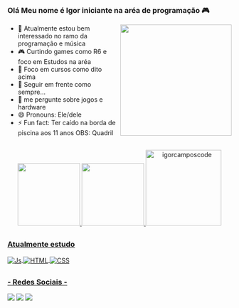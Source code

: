 ### Olá Meu nome é Igor iniciante na aréa de programação 🎮 

<img src="https://i.giphy.com/media/xThuWu82QD3pj4wvEQ/giphy.webp" min-width="300px" max-width="250px" width="250px" align="right">

<!--
**IgorcamposCODE/IgorcamposCODE** is a ✨ _special_ ✨ repository because its `README.md` (this file) appears on your GitHub profile.                 

Here are some ideas to get you started:
-->
- 🔭 Atualmente estou bem interessado no ramo da programação e música
- 🎮 Curtindo games como R6 e foco em Estudos na aréa 
- 📖 Foco em cursos como dito acima
- 🤔 Seguir em frente como sempre... 
- 💬 me pergunte sobre jogos e hardware
- 😄 Pronouns: Ele/dele
- ⚡ Fun fact: Ter caído na borda de piscina aos 11 anos OBS: Quadril 

##

<div style="display: inline_block" align="center">
  <a href="https://github.com/igorcamposcode">
<img height="140em" src="https://github-readme-stats.vercel.app/api?username=igorcamposcode&show_icons=true&theme=vision-friendly-dark&include_all_commits=true&count_private=true"/>
<img height="140em" src="https://github-readme-stats.vercel.app/api/top-langs/?username=igorcamposcode&layout=compact&langs_count=7&theme=vision-friendly-dark"/>
<img height="170em" src="https://github-readme-streak-stats.herokuapp.com/?user=igorcamposcode&theme=great-gatsby&date_format=j/n&border=ffffff&bacgraund=000000&stroke=ffffff&ring=E89E3C&fire=E89E3C&currStreakNum=DFBE2A&sideNums=DFBE2A&currStreakLabel=ffffff&sideLabels=ffffff" alt="igorcamposcode"/>
</div>
  
##
  
### Atualmente estudo 
  
<div style="display: inline_block">
  <img align="center" alt="Js"  src="https://img.shields.io/badge/JavaScript-F7DF1E?style=for-the-badge&logo=javascript&logoColor=black">
  <img align="center" alt="HTML"  src="https://img.shields.io/badge/HTML5-E34F26?style=for-the-badge&logo=html5&logoColor=white">
  <img align="center" alt="CSS"  src="https://img.shields.io/badge/CSS3-1572B6?style=for-the-badge&logo=css3&logoColor=white">
</div>  
  
##  
  
### - Redes Sociais -
  
  <div> 
 	<a href="https://www.twitch.tv/umnerdgeektv" target="_blank"><img src="https://img.shields.io/badge/Twitch-9146FF?style=for-the-badge&logo=twitch&logoColor=white" target="_blank"></a>
  <a href = "https://gitlab.com/IgorSilvaCODE"><img src="https://img.shields.io/badge/GitLab-330F63?style=for-the-badge&logo=gitlab&logoColor=white" target="_blank"></a>
  <a href="https://www.linkedin.com/in/igor-campos-da-silva-b80010143/" target="_blank"><img src="https://img.shields.io/badge/-LinkedIn-%230077B5?style=for-the-badge&logo=linkedin&logoColor=white" target="_blank"></a>
  </div>
  
##



